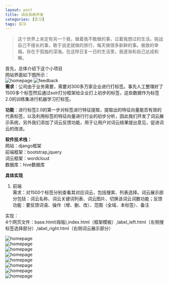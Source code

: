 ```yaml
---
layout: post
title: 词云系统开发
categories: [实习]
tags: 实习
---
```


> 这个世界上肯定有另一个我，做着我不敢做的事，过着我想过的生活。挑战自己不擅长的事，敢于说走就做的旅行，每天做很多新鲜的事。极致的幸福，存在于孤独的深海。在这样日复一日的生活里，我逐渐和自己达成和解。

首先，总体介绍下这个小项目  
网站界面如下图所示：  
![homepage](../images/ciyun/home.jpg)
![feedback](../images/ciyun/feedback.jpg)  
**需求**：公司由于业务需要，需要对300多万家企业进行打标签。事先人工整理好了1500多个标签然后通过solr打分框架给企业打上初步的标签，这些数据作为标签2.0的训练集进行机器学习打标签。  

**功能**：进行标签2.0的第一步对标签进行特征提取，提取出的特征向量能否有效的代表标签，以及利用标签的特征向量进行行业的初步分析，因此我们开发了词云展示系统，另外我们添加了词云反馈功能，用于让用户对词云结果提出意见，促进词云的改进。

**软件技术栈：**  
网站：django框架  
前端框架：bootstrap,jquery  
词云框架：wordcloud  
数据库：hive数据库

**具体实现**  
1. 前端  
需求：对1500个标签分别查看其对应词云，包括搜索、列表选择。词云展示部分包括：词云名称、词云关键词列表、词云图片、切换该词云词数功能；反馈功能：要反馈词语、操作（增、删、改）、范围（全域、本标签）、备注

实现：  
4个网页文件：base.html(母版),index.html（框架模板）,label_left.html（左侧搜标签选择部分）,label_right.html（右侧词云展示部分）

![homepage](../images/ciyun/page_base.jpg)  
![homepage](../images/ciyun/page_index.jpg)  
![homepage](../images/ciyun/page_left.jpg)  
![homepage](../images/ciyun/page_right_1.jpg)  
![homepage](../images/ciyun/page_right_feedback.jpg)  
![homepage](../images/ciyun/page_right_js_1.jpg)  
![homepage](../images/ciyun/page_right_js_2.jpg)  
![homepage](../images/ciyun/page_right_js_3.jpg)  


  

